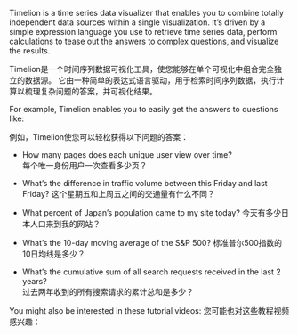 Timelion is a time series data visualizer that enables you to combine totally independent data sources within a single visualization. It’s driven by a simple expression language you use to retrieve time series data, perform calculations to tease out the answers to complex questions, and visualize the results.

Timelion是一个时间序列数据可视化工具，使您能够在单个可视化中组合完全独立的数据源。 它由一种简单的表达式语言驱动，用于检索时间序列数据，执行计算以梳理复杂问题的答案，并可视化结果。

For example, Timelion enables you to easily get the answers to questions like:

例如，Timelion使您可以轻松获得以下问题的答案：

- How many pages does each unique user view over time?  
每个唯一身份用户一次查看多少页？  

- What’s the difference in traffic volume between this Friday and last Friday?
这个星期五和上周五之间的交通量有什么不同？

- What percent of Japan’s population came to my site today?
今天有多少日本人口来到我的网站？

- What’s the 10-day moving average of the S&P 500?
标准普尔500指数的10日均线是多少？

- What’s the cumulative sum of all search requests received in the last 2 years?  
过去两年收到的所有搜索请求的累计总和是多少？

You might also be interested in these tutorial videos:
您可能也对这些教程视频感兴趣：
